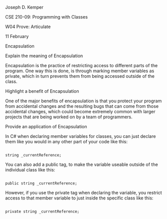 <p>Joseph D. Kemper</p>
<p>CSE 210-09: Programming with Classes</p>
<p>W04 Prove: Articulate</p>
<p>11 February</p>
<p></p>
<p>Encapsulation</p>
<p></p>
<p>Explain the meaning of Encapsulation</p>
<p></p>
<p>
Encapsulation is the practice of restricting access to different parts of the program. One way this is done, is through marking member variables as private, which in turn prevents them from being accessed outside of the class. 
</p>
<p></p>
<p>Highlight a benefit of Encapsulation</p>
<p></p>
<p>
One of the major benefits of encapsulation is that you protect your program from accidental changes and the resulting bugs that can come from those accidental changes, which could become extremely common with larger projects that are being worked on by a team of programmers. 
</p>
<p></p>
<p>Provide an application of Encapsulation</p>
<p></p>
<p>
In C# when declaring member variables for classes, you can just declare them like you would in any other part of your code like this:
</p>
<code>
string _currentReference;
</code>
<p>
You can also add a public tag, to make the variable useable outside of the individual class like this: 
</p>
<code>
public string _currentReference;
</code>
<p>
However, if you use the private tag when declaring the variable, you restrict access to that member variable to just inside the specific class like this: 
<p>
<code>
private string _currentReference;
</code>